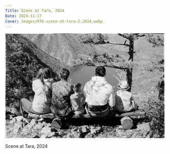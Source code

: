 ```yaml
---
Title: Scene at Tara, 2024
Date: 2024-11-17
Cover: images/076-scene-at-tara-2-2024.webp
---
```


![Scene at Tara](images/076-scene-at-tara-2-2024@2x.webp)

Scene at Tara, 2024
